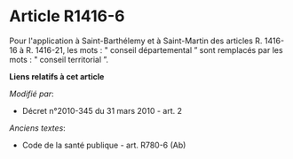 # Article R1416-6

Pour l'application à Saint-Barthélemy et à Saint-Martin des articles R. 1416-16 à R. 1416-21, les mots : " conseil
départemental ” sont remplacés par les mots : " conseil territorial ”.

**Liens relatifs à cet article**

_Modifié par_:

  - Décret n°2010-345 du 31 mars 2010 - art. 2

_Anciens textes_:

  - Code de la santé publique - art. R780-6 (Ab)

